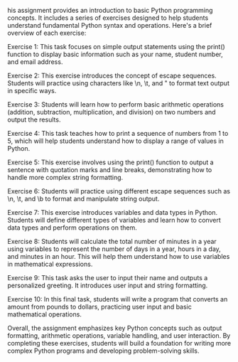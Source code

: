 his assignment provides an introduction to basic Python programming concepts. It includes a series of exercises designed to help students understand fundamental Python syntax and operations. Here's a brief overview of each exercise:

Exercise 1: This task focuses on simple output statements using the print() function to display basic information such as your name, student number, and email address.

Exercise 2: This exercise introduces the concept of escape sequences. Students will practice using characters like \n, \t, and \" to format text output in specific ways.

Exercise 3: Students will learn how to perform basic arithmetic operations (addition, subtraction, multiplication, and division) on two numbers and output the results.

Exercise 4: This task teaches how to print a sequence of numbers from 1 to 5, which will help students understand how to display a range of values in Python.

Exercise 5: This exercise involves using the print() function to output a sentence with quotation marks and line breaks, demonstrating how to handle more complex string formatting.

Exercise 6: Students will practice using different escape sequences such as \n, \t, and \b to format and manipulate string output.

Exercise 7: This exercise introduces variables and data types in Python. Students will define different types of variables and learn how to convert data types and perform operations on them.

Exercise 8: Students will calculate the total number of minutes in a year using variables to represent the number of days in a year, hours in a day, and minutes in an hour. This will help them understand how to use variables in mathematical expressions.

Exercise 9: This task asks the user to input their name and outputs a personalized greeting. It introduces user input and string formatting.

Exercise 10: In this final task, students will write a program that converts an amount from pounds to dollars, practicing user input and basic mathematical operations.

Overall, the assignment emphasizes key Python concepts such as output formatting, arithmetic operations, variable handling, and user interaction. By completing these exercises, students will build a foundation for writing more complex Python programs and developing problem-solving skills.
